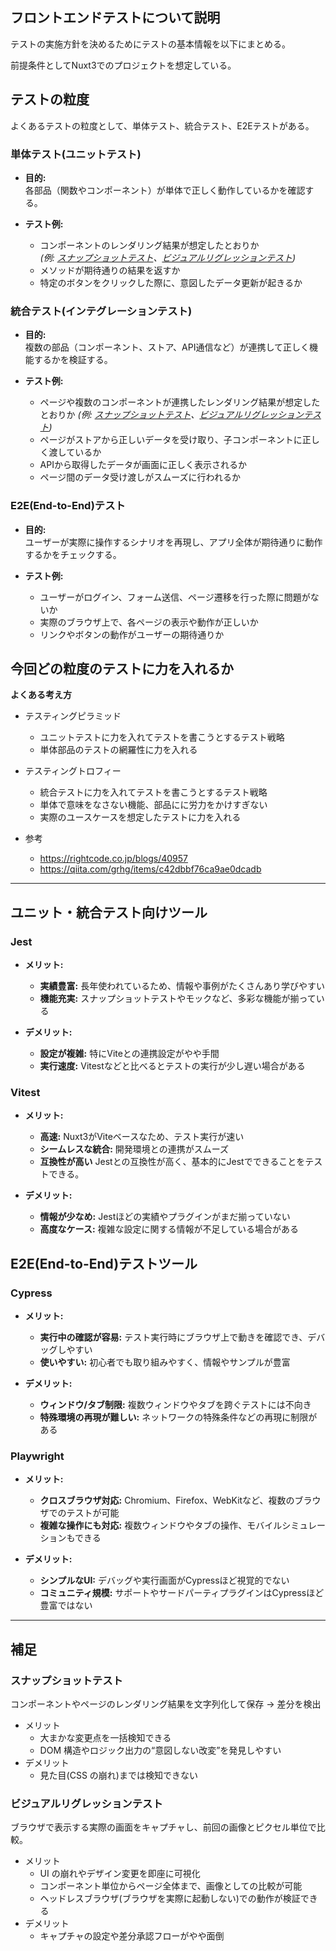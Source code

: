 ## フロントエンドテストについて説明

テストの実施方針を決めるためにテストの基本情報を以下にまとめる。

前提条件としてNuxt3でのプロジェクトを想定している。

## テストの粒度
よくあるテストの粒度として、単体テスト、統合テスト、E2Eテストがある。

### 単体テスト(ユニットテスト)

- **目的:**  
  各部品（関数やコンポーネント）が単体で正しく動作しているかを確認する。

- **テスト例:**  
  - コンポーネントのレンダリング結果が想定したとおりか  
    *(例: [スナップショットテスト](#スナップショットテスト)、[ビジュアルリグレッションテスト](#ビジュアルリグレッションテスト))*
  - メソッドが期待通りの結果を返すか
  - 特定のボタンをクリックした際に、意図したデータ更新が起きるか  

### 統合テスト(インテグレーションテスト)

- **目的:**  
  複数の部品（コンポーネント、ストア、API通信など）が連携して正しく機能するかを検証する。

- **テスト例:**  
  - ページや複数のコンポーネントが連携したレンダリング結果が想定したとおりか
    *(例: [スナップショットテスト](#スナップショットテスト)、[ビジュアルリグレッションテスト](#ビジュアルリグレッションテスト))*
  - ページがストアから正しいデータを受け取り、子コンポーネントに正しく渡しているか  
  - APIから取得したデータが画面に正しく表示されるか  
  - ページ間のデータ受け渡しがスムーズに行われるか

### E2E(End-to-End)テスト

- **目的:**  
  ユーザーが実際に操作するシナリオを再現し、アプリ全体が期待通りに動作するかをチェックする。

- **テスト例:**  
  - ユーザーがログイン、フォーム送信、ページ遷移を行った際に問題がないか  
  - 実際のブラウザ上で、各ページの表示や動作が正しいか  
  - リンクやボタンの動作がユーザーの期待通りか


## 今回どの粒度のテストに力を入れるか
**よくある考え方**
- テスティングピラミッド
  - ユニットテストに力を入れてテストを書こうとするテスト戦略
  - 単体部品のテストの網羅性に力を入れる

- テスティングトロフィー
  - 統合テストに力を入れてテストを書こうとするテスト戦略
  - 単体で意味をなさない機能、部品にに労力をかけすぎない
  - 実際のユースケースを想定したテストに力を入れる

- 参考 
  - https://rightcode.co.jp/blogs/40957
  - https://qiita.com/grhg/items/c42dbbf76ca9ae0dcadb

---

## ユニット・統合テスト向けツール

### Jest

- **メリット:**  
  - **実績豊富:** 長年使われているため、情報や事例がたくさんあり学びやすい  
  - **機能充実:** スナップショットテストやモックなど、多彩な機能が揃っている

- **デメリット:**  
  - **設定が複雑:** 特にViteとの連携設定がやや手間  
  - **実行速度:** Vitestなどと比べるとテストの実行が少し遅い場合がある


### Vitest

- **メリット:**  
  - **高速:** Nuxt3がViteベースなため、テスト実行が速い  
  - **シームレスな統合:** 開発環境との連携がスムーズ
  - **互換性が高い** Jestとの互換性が高く、基本的にJestでできることをテストできる。

- **デメリット:**  
  - **情報が少なめ:** Jestほどの実績やプラグインがまだ揃っていない  
  - **高度なケース:** 複雑な設定に関する情報が不足している場合がある


## E2E(End-to-End)テストツール

### Cypress

- **メリット:**  
  - **実行中の確認が容易:** テスト実行時にブラウザ上で動きを確認でき、デバッグしやすい  
  - **使いやすい:** 初心者でも取り組みやすく、情報やサンプルが豊富

- **デメリット:**  
  - **ウィンドウ/タブ制限:** 複数ウィンドウやタブを跨ぐテストには不向き  
  - **特殊環境の再現が難しい:** ネットワークの特殊条件などの再現に制限がある


### Playwright

- **メリット:**  
  - **クロスブラウザ対応:** Chromium、Firefox、WebKitなど、複数のブラウザでのテストが可能  
  - **複雑な操作にも対応:** 複数ウィンドウやタブの操作、モバイルシミュレーションもできる

- **デメリット:**  
  - **シンプルなUI:** デバッグや実行画面がCypressほど視覚的でない  
  - **コミュニティ規模:** サポートやサードパーティプラグインはCypressほど豊富ではない

---

## 補足

### スナップショットテスト
  コンポーネントやページのレンダリング結果を文字列化して保存 → 差分を検出

  - メリット
    - 大まかな変更点を一括検知できる  
    - DOM 構造やロジック出力の“意図しない改変”を発見しやすい  
  - デメリット
    - 見た目(CSS の崩れ)までは検知できない


### ビジュアルリグレッションテスト
  ブラウザで表示する実際の画面をキャプチャし、前回の画像とピクセル単位で比較。
  - メリット
    - UI の崩れやデザイン変更を即座に可視化  
    - コンポーネント単位からページ全体まで、画像としての比較が可能
    - ヘッドレスブラウザ(ブラウザを実際に起動しない)での動作が検証できる
  - デメリット
    - キャプチャの設定や差分承認フローがやや面倒
